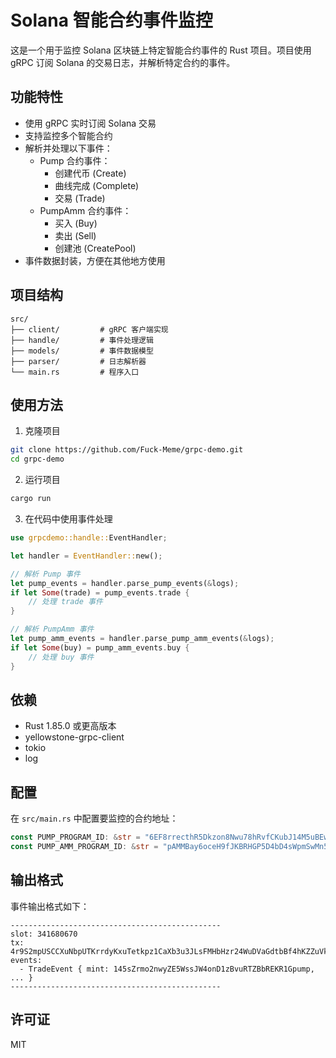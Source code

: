 # Solana 智能合约事件监控

这是一个用于监控 Solana 区块链上特定智能合约事件的 Rust 项目。项目使用 gRPC 订阅 Solana 的交易日志，并解析特定合约的事件。

## 功能特性

- 使用 gRPC 实时订阅 Solana 交易
- 支持监控多个智能合约
- 解析并处理以下事件：
  - Pump 合约事件：
    - 创建代币 (Create)
    - 曲线完成 (Complete)
    - 交易 (Trade)
  - PumpAmm 合约事件：
    - 买入 (Buy)
    - 卖出 (Sell)
    - 创建池 (CreatePool)
- 事件数据封装，方便在其他地方使用

## 项目结构

```
src/
├── client/         # gRPC 客户端实现
├── handle/         # 事件处理逻辑
├── models/         # 事件数据模型
├── parser/         # 日志解析器
└── main.rs         # 程序入口
```

## 使用方法

1. 克隆项目
```bash
git clone https://github.com/Fuck-Meme/grpc-demo.git
cd grpc-demo
```

2. 运行项目
```bash
cargo run
```

3. 在代码中使用事件处理
```rust
use grpcdemo::handle::EventHandler;

let handler = EventHandler::new();

// 解析 Pump 事件
let pump_events = handler.parse_pump_events(&logs);
if let Some(trade) = pump_events.trade {
    // 处理 trade 事件
}

// 解析 PumpAmm 事件
let pump_amm_events = handler.parse_pump_amm_events(&logs);
if let Some(buy) = pump_amm_events.buy {
    // 处理 buy 事件
}
```

## 依赖

- Rust 1.85.0 或更高版本
- yellowstone-grpc-client
- tokio
- log

## 配置

在 `src/main.rs` 中配置要监控的合约地址：

```rust
const PUMP_PROGRAM_ID: &str = "6EF8rrecthR5Dkzon8Nwu78hRvfCKubJ14M5uBEwF6P";
const PUMP_AMM_PROGRAM_ID: &str = "pAMMBay6oceH9fJKBRHGP5D4bD4sWpmSwMn52FMfXEA";
```

## 输出格式

事件输出格式如下：

```
-----------------------------------------------
slot: 341680670
tx: 4r9S2mpUSCCXuNbpUTKrrdyKxuTetkpz1CaXb3u3JLsFMHbHzr24WuDVaGdtbBf4hKZZuVkhsovRD4R1dKpCYjyB
events:
  - TradeEvent { mint: 145sZrmo2nwyZE5WssJW4onD1zBvuRTZBbREKR1Gpump, ... }
-----------------------------------------------
```

## 许可证

MIT 